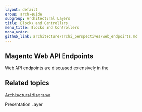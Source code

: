 ```yaml
---
layout: default
group: arch-guide
subgroup: Architectural Layers
title: Blocks and Controllers
menu_title: Blocks and Controllers
menu_order: 
github_link: architecture/archi_perspectives/web_endpoints.md
---
```





<h2>Magento Web API Endpoints</h2>

 

Web API endpoints are discussed extensively in the 
<h2 id="related">Related topics</h2>
<a href="{{ site.gdeurl }}architecture/archi_perspectives/arch_diagrams.html">Architectural diagrams</a>

Presentation Layer









 
